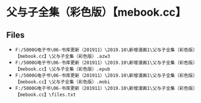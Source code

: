 # 父与子全集（彩色版）【mebook.cc】

## Files

- `F:/5000G电子书\06-书库更新（201911）\2019.10\新增漫画1\父与子全集（彩色版）【mebook.cc】\父与子全集（彩色版）.azw3`
- `F:/5000G电子书\06-书库更新（201911）\2019.10\新增漫画1\父与子全集（彩色版）【mebook.cc】\父与子全集（彩色版）.epub`
- `F:/5000G电子书\06-书库更新（201911）\2019.10\新增漫画1\父与子全集（彩色版）【mebook.cc】\父与子全集（彩色版）.mobi`
- `F:/5000G电子书\06-书库更新（201911）\2019.10\新增漫画1\父与子全集（彩色版）【mebook.cc】\files.txt`
